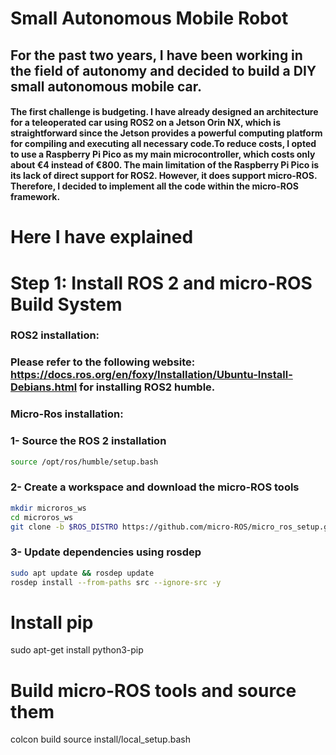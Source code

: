 # Small Autonomous Mobile Robot
## For the past two years, I have been working in the field of autonomy and decided to build a DIY small autonomous mobile car.
#### The first challenge is budgeting. I have already designed an architecture for a teleoperated car using ROS2 on a Jetson Orin NX, which is straightforward since the Jetson provides a powerful computing platform for compiling and executing all necessary code.To reduce costs, I opted to use a Raspberry Pi Pico as my main microcontroller, which costs only about €4 instead of €800. The main limitation of the Raspberry Pi Pico is its lack of direct support for ROS2. However, it does support micro-ROS. Therefore, I decided to implement all the code within the micro-ROS framework.

# Here I have explained 
# Step 1: Install ROS 2 and micro-ROS Build System
### ROS2 installation: 
### Please refer to the following website: https://docs.ros.org/en/foxy/Installation/Ubuntu-Install-Debians.html for installing ROS2 humble.
### Micro-Ros installation: 
### 1- Source the ROS 2 installation
```bash 
source /opt/ros/humble/setup.bash
```
### 2- Create a workspace and download the micro-ROS tools
```bash
mkdir microros_ws
cd microros_ws
git clone -b $ROS_DISTRO https://github.com/micro-ROS/micro_ros_setup.git src/micro_ros_setup
```

### 3- Update dependencies using rosdep
```bash
sudo apt update && rosdep update
rosdep install --from-paths src --ignore-src -y
```

# Install pip
sudo apt-get install python3-pip

# Build micro-ROS tools and source them
colcon build
source install/local_setup.bash
```

